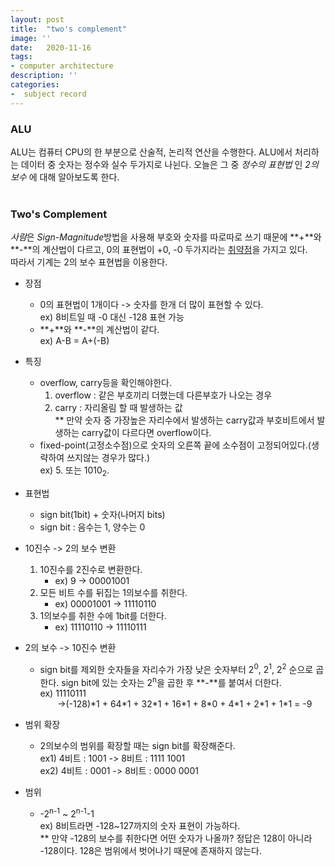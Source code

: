 ```yaml
---
layout: post
title:  "two's complement"
image: ''
date:   2020-11-16
tags:
- computer architecture
description: ''
categories:
-  subject record
---
```


### ALU
ALU는 컴퓨터 CPU의 한 부분으로 산술적, 논리적 연산을 수행한다. ALU에서 처리하는 데이터 중 숫자는 정수와 실수 두가지로 나뉜다. 오늘은 그 중 *정수의 표현법* 인 *2의 보수* 에 대해 알아보도록 한다.<br><br>

### Two's Complement

*사람*은 *Sign-Magnitude*방법을 사용해 부호와 숫자를 따로따로 쓰기 때문에 **+**와 **-**의 계산법이 다르고, 0의 표현법이 +0, -0 두가지라는 <u>취약점</u>을 가지고 있다. <br>
따라서 기계는 2의 보수 표현법을 이용한다.

- 장점 
    - 0의 표현법이 1개이다 -> 숫자를 한개 더 많이 표현할 수 있다.<br>
    ex) 8비트일 때 -0 대신 -128 표현 가능
    - **+**와 **-**의 계산법이 같다.<br>
    ex) A-B = A+(-B)

- 특징
    - overflow, carry등을 확인해야한다.
        1. overflow : 같은 부호끼리 더했는데 다른부호가 나오는 경우
        2. carry : 자리올림 할 때 발생하는 값<br>
        ** 만약 숫자 중 가장높은 자리수에서 발생하는 carry값과 부호비트에서 발생하는 carry값이 다르다면 overflow이다.
    - fixed-point(고정소수점)으로 숫자의 오른쪽 끝에 소수점이 고정되어있다.(생략하여 쓰지않는 경우가 많다.)<br>
    ex) 5. 또는 1010<sub>2</sub>.

- 표현법
    - sign bit(1bit) + 숫자(나머지 bits)
    - sign bit : 음수는 1, 양수는 0

- 10진수 -> 2의 보수 변환
    1. 10진수를 2진수로 변환한다.
        - ex) 9 -> 00001001
    2. 모든 비트 수를 뒤집는 1의보수를 취한다.
        - ex) 00001001 -> 11110110
    3. 1의보수를 취한 수에 1bit를 더한다.
        - ex) 11110110 -> 11110111

- 2의 보수 -> 10진수 변환
    - sign bit를 제외한 숫자들을 자리수가 가장 낮은 숫자부터 2<sup>0</sup>, 2<sup>1</sup>, 2<sup>2</sup> 순으로 곱한다. sign bit에 있는 숫자는 2<sup>n</sup>을 곱한 후 **-**를 붙여서 더한다. <br>
    ex) 11110111<br>&nbsp;&nbsp;&nbsp;&nbsp;&nbsp;&nbsp; ->(-128)\*1 + 64\*1 + 32\*1 + 16\*1 + 8\*0 + 4\*1 + 2\*1 + 1\*1 = -9

- 범위 확장
    - 2의보수의 범위를 확장할 때는 sign bit를 확장해준다.<br>
    ex1) 4비트 : 1001 -> 8비트 : 1111 1001<br>
    ex2) 4비트 : 0001 -> 8비트 : 0000 0001

- 범위
    - -2<sup>n-1</sup> ~ 2<sup>n-1</sup>-1<br>
    ex) 8비트라면 -128~127까지의 숫자 표현이 가능하다.<br>
    ** 만약 -128의 보수를 취한다면 어떤 숫자가 나올까? 정답은 128이 아니라 -128이다. 128은 범위에서 벗어나기 때문에 존재하지 않는다.
